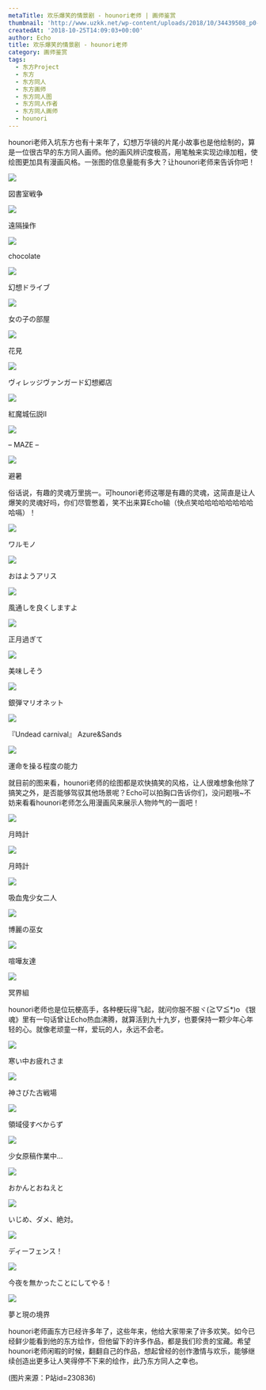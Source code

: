 ```yaml
---
metaTitle: 欢乐爆笑的情景剧 - hounori老师 | 画师鉴赏
thumbnail: 'http://www.uzkk.net/wp-content/uploads/2018/10/34439508_p0-725x510.png'
createdAt: '2018-10-25T14:09:03+00:00'
author: Echo
title: 欢乐爆笑的情景剧 - hounori老师
category: 画师鉴赏
tags:
  - 东方Project
  - 东方
  - 东方同人
  - 东方画师
  - 东方同人图
  - 东方同人作者
  - 东方同人画师
  - hounori
---
```


hounori老师入坑东方也有十来年了，幻想万华镜的片尾小故事也是他绘制的，算是一位很古早的东方同人画师。他的画风辨识度极高，用笔触来实现边缘加粗，使绘图更加具有漫画风格。一张图的信息量能有多大？让hounori老师来告诉你吧！

![](http://www.uzkk.net/wp-content/uploads/2018/10/24211408_p0.png)

図書室戦争

![](http://www.uzkk.net/wp-content/uploads/2018/10/24902909-1024x724.png)

遠隔操作

![](http://www.uzkk.net/wp-content/uploads/2018/10/25014707_p0.png)

chocolate

![](http://www.uzkk.net/wp-content/uploads/2018/10/24842633_p0.png)

幻想ドライブ

![](http://www.uzkk.net/wp-content/uploads/2018/10/24505915_p0.png)

女の子の部屋

![](http://www.uzkk.net/wp-content/uploads/2018/10/34439508_p0.png)

花見

![](http://www.uzkk.net/wp-content/uploads/2018/10/9805615_p0-694x1024.png)

ヴィレッジヴァンガード幻想郷店

![](http://www.uzkk.net/wp-content/uploads/2018/10/20859446_p0.png)

紅魔城伝説II

![](http://www.uzkk.net/wp-content/uploads/2018/10/20316717_p0.png)

– MAZE –

![](http://www.uzkk.net/wp-content/uploads/2018/10/10750292_p0-725x1024.png)

避暑

俗话说，有趣的灵魂万里挑一。可hounori老师这哪是有趣的灵魂，这简直是让人爆笑的灵魂好吗，你们尽管憋着，笑不出来算Echo输（快点笑哈哈哈哈哈哈哈哈哈嗝）！

![](http://www.uzkk.net/wp-content/uploads/2018/10/11485897_p0.png)

ワルモノ

![](http://www.uzkk.net/wp-content/uploads/2018/10/41808928_p0.png)

おはようアリス

![](http://www.uzkk.net/wp-content/uploads/2018/10/7334440_p0.jpg)

風通しを良くしますよ

![](http://www.uzkk.net/wp-content/uploads/2018/10/24176227_p0.png)

正月過ぎて

![](http://www.uzkk.net/wp-content/uploads/2018/10/5286674_p0.jpg)

美味しそう

![](http://www.uzkk.net/wp-content/uploads/2018/10/20903976_p0.png)

銀弾マリオネット

![](http://www.uzkk.net/wp-content/uploads/2018/10/27466879_p0.png)

『Undead carnival』 Azure&Sands

![](http://www.uzkk.net/wp-content/uploads/2018/10/9683458_p0-803x1024.png)

運命を操る程度の能力

就目前的图来看，hounori老师的绘图都是欢快搞笑的风格，让人很难想象他除了搞笑之外，是否能够驾驭其他场景呢？Echo可以拍胸口告诉你们，没问题哦~不妨来看看hounori老师怎么用漫画风来展示人物帅气的一面吧！

![](http://www.uzkk.net/wp-content/uploads/2018/10/25390355_p0.png)

月時計

![](http://www.uzkk.net/wp-content/uploads/2018/10/24849796_p0.png)

月時計

![](http://www.uzkk.net/wp-content/uploads/2018/10/12286977_p0.png)

吸血鬼少女二人

![](http://www.uzkk.net/wp-content/uploads/2018/10/14615663_p0.png)

博麗の巫女

![](http://www.uzkk.net/wp-content/uploads/2018/10/6870631_p0.jpg)

喧嘩友達

![](http://www.uzkk.net/wp-content/uploads/2018/10/6674068_p0.jpg)

冥界組

hounori老师也是位玩梗高手，各种梗玩得飞起，就问你服不服ヾ(≧▽≦*)o 《银魂》里有一句话曾让Echo热血沸腾，就算活到九十九岁，也要保持一颗少年心年轻的心。就像老顽童一样，爱玩的人，永远不会老。

![](http://www.uzkk.net/wp-content/uploads/2018/10/2295756_p0-1024x881.jpg)

寒い中お疲れさま

![](http://www.uzkk.net/wp-content/uploads/2018/10/3535496_p0.jpg)

神さびた古戦場

![](http://www.uzkk.net/wp-content/uploads/2018/10/1904477_p0-1024x631.jpg)

領域侵すべからず

![](http://www.uzkk.net/wp-content/uploads/2018/10/6395981_p0.jpg)

少女原稿作業中…

![](http://www.uzkk.net/wp-content/uploads/2018/10/6174443_p0.jpg)

おかんとおねえと

![](http://www.uzkk.net/wp-content/uploads/2018/10/5234922_p0-1024x597.jpg)

いじめ、ダメ、絶対。

![](http://www.uzkk.net/wp-content/uploads/2018/10/1963542_p0-1.jpg)

ディーフェンス！

![](http://www.uzkk.net/wp-content/uploads/2018/10/1613927_p0-946x1024.jpg)

今夜を無かったことにしてやる！

![](http://www.uzkk.net/wp-content/uploads/2018/10/2033857_p0.jpg)

夢と現の境界

hounori老师画东方已经许多年了，这些年来，他给大家带来了许多欢笑。如今已经鲜少能看到他的东方绘作，但他留下的许多作品，都是我们珍贵的宝藏。希望hounori老师闲暇的时候，翻翻自己的作品，想起曾经的创作激情与欢乐，能够继续创造出更多让人笑得停不下来的绘作，此乃东方同人之幸也。

(图片来源：P站id=230836)
